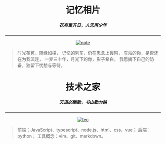 # <center>记忆相片</center>
<center><h5>花有重开日，人无再少年</h5></center>

***

<center>
<a href="https://jmsht7355zyf.github.io/blog/Note/">
<img :src="$withBase('/note.jpg')" alt="note">
</a>
<br>
</center>

> 时光荏苒，随缘如梭，
> 记忆的列车，仍在思念上轰鸣，
> 车站的你，是否还在为我流连，
> 一梦三十年，月光下的你，影子希白，
> 我愿摘下自己的防备，独留下忧愁与等待。

# <center>技术之家</center>
<center><h5>天道必酬勤，书山勤为路</h5></center>

***

<center>
<a href="https://jmsht7355zyf.github.io/blog/Technology/">
<img :src="$withBase('/tec.jpg')" alt="tec">
</a>
<br>
</center>

> 前端：JavaScript、typescript、node.js、html、css、vue；
> 后端：python；
> 工具概念：vim、git、markdown。

